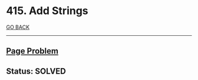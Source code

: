 # 415. Add Strings

[GO BACK](../README.md)

___

## [Page Problem](https://leetcode.com/problems/add-strings/)

## Status: SOLVED